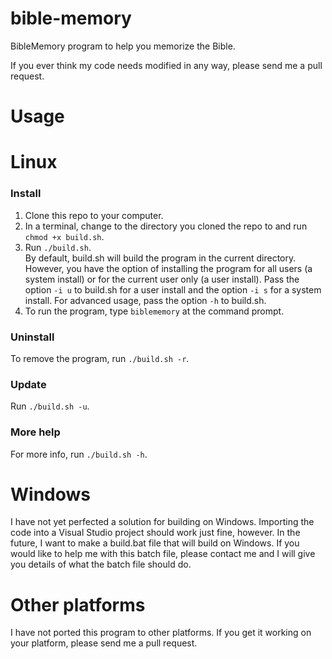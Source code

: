 # bible-memory
BibleMemory program to help you memorize the Bible.

If you ever think my code needs modified in any way, please send me a pull request.

# Usage

# Linux
### Install
1. Clone this repo to your computer.
2. In a terminal, change to the directory you cloned the repo to and run `chmod +x build.sh`.
3. Run `./build.sh`.  
    By default, build.sh will build the program in the current directory. However, you have the option of installing the program for all users (a system install) or for the current user only (a user install). Pass the option `-i u` to build.sh for a user install and the option `-i s` for a system install. For advanced usage, pass the option `-h` to build.sh.
4. To run the program, type `biblememory` at the command prompt.

### Uninstall
To remove the program, run `./build.sh -r`.

### Update
Run `./build.sh -u`.

### More help
For more info, run `./build.sh -h`.

# Windows
I have not yet perfected a solution for building on Windows. Importing the code into a Visual Studio project should work just fine, however. In the future, I want to make a build.bat file that will build on Windows. If you would like to help me with this batch file, please contact me and I will give you details of what the batch file should do.

# Other platforms
I have not ported this program to other platforms. If you get it working on your platform, please send me a pull request.
